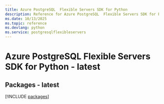```yaml
---
title: Azure PostgreSQL  Flexible Servers SDK for Python
description: Reference for Azure PostgreSQL  Flexible Servers SDK for Python
ms.date: 10/13/2025
ms.topic: reference
ms.devlang: python
ms.service: postgresqlflexibleservers
---
```

# Azure PostgreSQL  Flexible Servers SDK for Python - latest
## Packages - latest
[!INCLUDE [packages](postgresql--flexible-servers-index.md)]